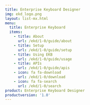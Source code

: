 ```yaml
---
title: Enterprise Keyboard Designer
img: ekd_logo.png
layout: list-mx.html
menu:
  title: Enterprise Keyboard
  items:
    - title: About
      url: /ekd/1-0/guide/about
    - title: Setup
      url: /ekd/1-0/guide/setup
    - title: Using EKB
      url: /ekd/1-0/guide/usage
    - title: APIs
      url: /ekd/1-0/guide/apis
    - icon: fa fa-download
      url: /ekd/1-0/download
    - icon: fa fa-search
      url: /ekd/1-0/search
product: Enterprise Keyboard Designer
productversion: '1.0'
---
```

